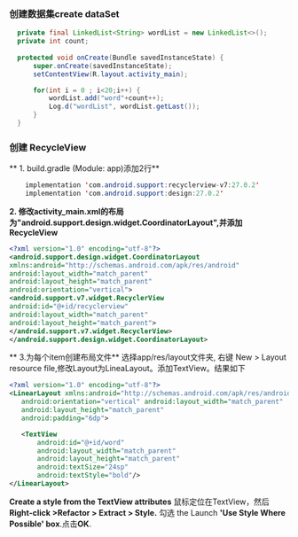 
### 创建数据集create dataSet
  ```java
    private final LinkedList<String> wordList = new LinkedList<>();
    private int count;
    
    protected void onCreate(Bundle savedInstanceState) {
        super.onCreate(savedInstanceState);
        setContentView(R.layout.activity_main);

        for(int i = 0 ; i<20;i++) {
            wordList.add("word"+count++);
            Log.d("wordList", wordList.getLast());
        }
    }
  ```
 ### 创建 RecycleView

** 1. build.gradle (Module: app)添加2行**
``` java   
    implementation 'com.android.support:recyclerview-v7:27.0.2'
    implementation 'com.android.support:design:27.0.2'
```
    
**2. 修改activity_main.xml的布局为"android.support.design.widget.CoordinatorLayout",并添加 RecycleView**

```xml
<?xml version="1.0" encoding="utf-8"?>
<android.support.design.widget.CoordinatorLayout
xmlns:android="http://schemas.android.com/apk/res/android"
android:layout_width="match_parent"
android:layout_height="match_parent"
android:orientation="vertical">
<android.support.v7.widget.RecyclerView
android:id="@+id/recyclerview"
android:layout_width="match_parent"
android:layout_height="match_parent">
</android.support.v7.widget.RecyclerView>
</android.support.design.widget.CoordinatorLayout>
```
** 3.为每个item创建布局文件** 
 选择app/res/layout文件夹, 右键 New > Layout resource file,修改Layout为LineaLayout。添加TextView。结果如下
 ```xml
<?xml version="1.0" encoding="utf-8"?>
<LinearLayout xmlns:android="http://schemas.android.com/apk/res/android"
    android:orientation="vertical" android:layout_width="match_parent"
    android:layout_height="match_parent"
    android:padding="6dp">

    <TextView
        android:id="@+id/word"
        android:layout_width="match_parent"
        android:layout_height="match_parent"
        android:textSize="24sp"
        android:textStyle="bold"/>
</LinearLayout>
 ```
 
 **Create a style from the TextView attributes**
 鼠标定位在TextView，然后**Right-click >Refactor > Extract > Style.**
 勾选 the Launch **'Use Style Where Possible' box**.点击**OK**.
